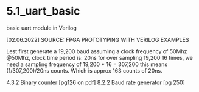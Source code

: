 # 5.1_uart_basic
 basic uart module in Verilog

[02.06.2022]
SOURCE: FPGA PROTOTYPING WITH VERILOG EXAMPLES

Lest first generate a 19,200 baud assuming a clock frequency of 50Mhz
@50Mhz, clock time period is: 20ns
for over sampling 19,200 16 times, we need a sampling frequency of 19,200 * 16 = 307,200
this means (1/307,200)/20ns counts. Which is approx 163 counts of 20ns.

4.3.2 Binary counter [pg126 on pdf]
8.2.2 Baud rate generator [pg 250]

